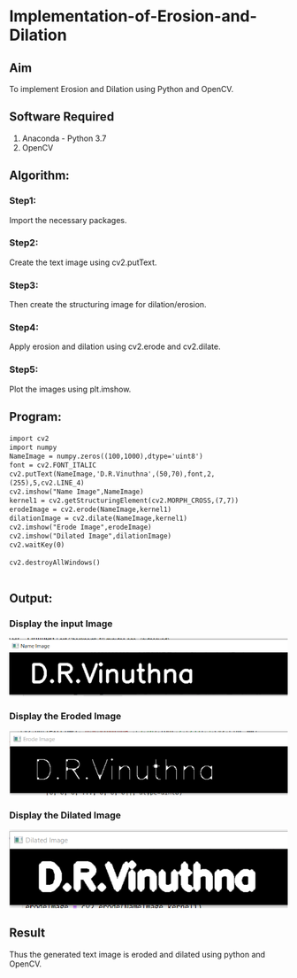 # Implementation-of-Erosion-and-Dilation
## Aim
To implement Erosion and Dilation using Python and OpenCV.
## Software Required
1. Anaconda - Python 3.7
2. OpenCV
## Algorithm:
### Step1:

Import the necessary packages.

### Step2:

Create the text image using cv2.putText.

### Step3:

Then create the structuring image for dilation/erosion.

### Step4:

Apply erosion and dilation using cv2.erode and cv2.dilate.

### Step5:

Plot the images using plt.imshow.

 
## Program:

``` 
import cv2
import numpy
NameImage = numpy.zeros((100,1000),dtype='uint8')
font = cv2.FONT_ITALIC
cv2.putText(NameImage,'D.R.Vinuthna',(50,70),font,2,(255),5,cv2.LINE_4)
cv2.imshow("Name Image",NameImage)
kernel1 = cv2.getStructuringElement(cv2.MORPH_CROSS,(7,7))
erodeImage = cv2.erode(NameImage,kernel1)
dilationImage = cv2.dilate(NameImage,kernel1)
cv2.imshow("Erode Image",erodeImage)
cv2.imshow("Dilated Image",dilationImage)
cv2.waitKey(0)

cv2.destroyAllWindows()


```
## Output:

### Display the input Image

![output](https://github.com/VINUTHNA-2004/Implementation-of-Erosion-and-Dilation/blob/main/ex10-a.png?raw=true)


### Display the Eroded Image

![output](https://github.com/VINUTHNA-2004/Implementation-of-Erosion-and-Dilation/blob/main/ex10-b.png?raw=true)


### Display the Dilated Image

![output](https://github.com/VINUTHNA-2004/Implementation-of-Erosion-and-Dilation/blob/main/ex10-c.png?raw=true)

## Result
Thus the generated text image is eroded and dilated using python and OpenCV.

